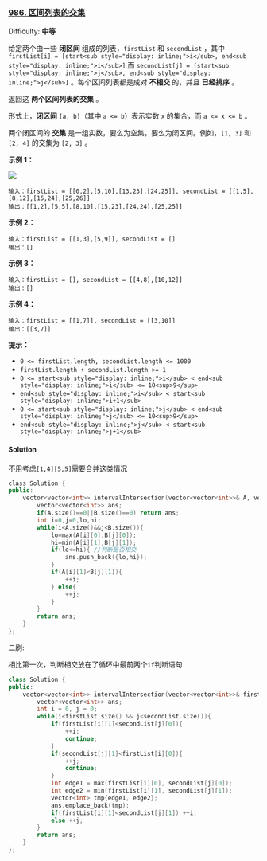 ### [986\. 区间列表的交集](https://leetcode-cn.com/problems/interval-list-intersections/)

Difficulty: **中等**


给定两个由一些 **闭区间** 组成的列表，`firstList` 和 `secondList` ，其中 `firstList[i] = [start<sub style="display: inline;">i</sub>, end<sub style="display: inline;">i</sub>]` 而 `secondList[j] = [start<sub style="display: inline;">j</sub>, end<sub style="display: inline;">j</sub>]` 。每个区间列表都是成对 **不相交** 的，并且 **已经排序** 。

返回这 **两个区间列表的交集** 。

形式上，**闭区间** `[a, b]`（其中 `a <= b`）表示实数 `x` 的集合，而 `a <= x <= b` 。

两个闭区间的 **交集** 是一组实数，要么为空集，要么为闭区间。例如，`[1, 3]` 和 `[2, 4]` 的交集为 `[2, 3]` 。

**示例 1：**

![](https://assets.leetcode.com/uploads/2019/01/30/interval1.png)

```
输入：firstList = [[0,2],[5,10],[13,23],[24,25]], secondList = [[1,5],[8,12],[15,24],[25,26]]
输出：[[1,2],[5,5],[8,10],[15,23],[24,24],[25,25]]
```

**示例 2：**

```
输入：firstList = [[1,3],[5,9]], secondList = []
输出：[]
```

**示例 3：**

```
输入：firstList = [], secondList = [[4,8],[10,12]]
输出：[]
```

**示例 4：**

```
输入：firstList = [[1,7]], secondList = [[3,10]]
输出：[[3,7]]
```

**提示：**

*   `0 <= firstList.length, secondList.length <= 1000`
*   `firstList.length + secondList.length >= 1`
*   `0 <= start<sub style="display: inline;">i</sub> < end<sub style="display: inline;">i</sub> <= 10<sup>9</sup>`
*   `end<sub style="display: inline;">i</sub> < start<sub style="display: inline;">i+1</sub>`
*   `0 <= start<sub style="display: inline;">j</sub> < end<sub style="display: inline;">j</sub> <= 10<sup>9</sup>`
*   `end<sub style="display: inline;">j</sub> < start<sub style="display: inline;">j+1</sub>`


#### Solution

不用考虑`[1,4][5,5]`需要合并这类情况

```cpp
​class Solution {
public:
    vector<vector<int>> intervalIntersection(vector<vector<int>>& A, vector<vector<int>>& B) {
        vector<vector<int>> ans;
        if(A.size()==0||B.size()==0) return ans;
        int i=0,j=0,lo,hi;
        while(i<A.size()&&j<B.size()){
            lo=max(A[i][0],B[j][0]);
            hi=min(A[i][1],B[j][1]);
            if(lo<=hi){ //判断是否相交
                ans.push_back({lo,hi});
            }
            if(A[i][1]<B[j][1]){
                ++i;
            } else{
                ++j;
            }
        }
        return ans;
    }
};
```

二刷:  

相比第一次，判断相交放在了循环中最前两个`if`判断语句

```cpp
class Solution {
public:
    vector<vector<int>> intervalIntersection(vector<vector<int>>& firstList, vector<vector<int>>& secondList) {
        vector<vector<int>> ans;
        int i = 0, j = 0;
        while(i<firstList.size() && j<secondList.size()){
            if(firstList[i][1]<secondList[j][0]){
                ++i;
                continue;
            }
            if(secondList[j][1]<firstList[i][0]){
                ++j;
                continue;
            }
            int edge1 = max(firstList[i][0], secondList[j][0]);
            int edge2 = min(firstList[i][1], secondList[j][1]);
            vector<int> tmp{edge1, edge2};
            ans.emplace_back(tmp);
            if(firstList[i][1]<secondList[j][1]) ++i;
            else ++j;
        }
        return ans;
    }
};
```
